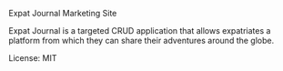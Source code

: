Expat Journal Marketing Site

Expat Journal is a targeted CRUD application that allows expatriates a platform from which they can share their adventures around the globe. 

License: MIT
